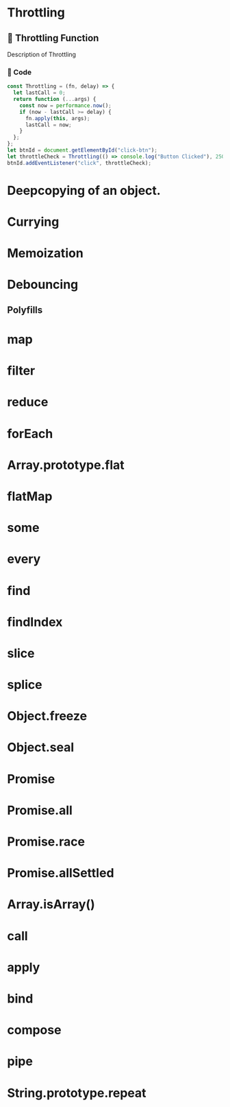 # Throttling
## 📌 Throttling Function
Description of Throttling
### 🧠 Code
```js
const Throttling = (fn, delay) => {
  let lastCall = 0;
  return function (...args) {
    const now = performance.now();
    if (now - lastCall >= delay) {
      fn.apply(this, args);
      lastCall = now;
    }
  };
};
let btnId = document.getElementById("click-btn");
let throttleCheck = Throttling(() => console.log("Button Clicked"), 2500);
btnId.addEventListener("click", throttleCheck);
```
# Deepcopying of an object.
# Currying
# Memoization
# Debouncing

## Polyfills
# map
# filter
# reduce
# forEach
# Array.prototype.flat
# flatMap
# some
# every
# find
# findIndex
# slice
# splice
# Object.freeze
# Object.seal
# Promise
# Promise.all
# Promise.race
# Promise.allSettled
# Array.isArray()
# call
# apply
# bind
# compose
# pipe
# String.prototype.repeat
# 